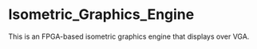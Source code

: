 # Isometric_Graphics_Engine
This is an FPGA-based isometric graphics engine that displays over VGA.
